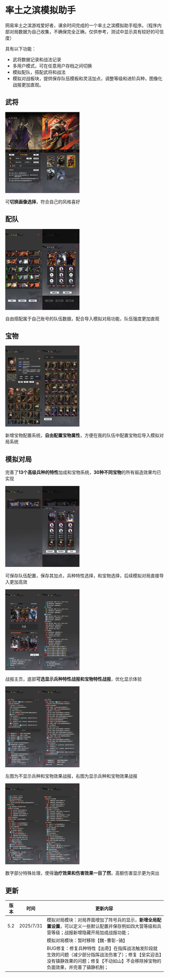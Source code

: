 # 率土之滨模拟助手

网易率土之滨游戏爱好者，课余时间完成的一个率土之滨模拟助手程序。（程序内部对局数据为自己收集，不确保完全正确，仅供参考，测试中显示具有较好的可信度）

具有以下功能：

- 武将数据记录和战法记录
- 多用户模式，可在任意用户存档之间切换
- 模拟配队，搭配武将和战法
- 模拟对战板块，提供保存队伍模板和灵活加点，调整等级和进阶兵种，图像化战报更加直观。



## 武将

<img src=".\demonstration\5_0版本 (7).jpeg" alt="5_0版本 (7)" style="zoom:25%;" /><img src=".\demonstration\5_0版本 (10).jpeg" alt="5_0版本 (10)" style="zoom:25%;" />

可**切换画像选择**，符合自己的风格喜好



## 配队

<img src=".\demonstration\5_0版本 (24).jpeg" alt="5_0版本 (24)" style="zoom:25%;" /><img src=".\demonstration\5_0版本 (25).jpeg" alt="5_0版本 (25)" style="zoom:25%;" />

自由搭配属于自己账号的队伍数据，配合导入模拟对局功能，队伍强度更加直观



## 宝物

<img src=".\demonstration\5_0版本 (18).jpeg" alt="5_0版本 (18)" style="zoom:25%;" /><img src=".\demonstration\5_0版本 (15).jpeg" alt="5_0版本 (15)" style="zoom:25%;" />

新增宝物配置系统，**自由配置宝物属性**，方便在我的队伍中配置宝物后导入模拟对局系统



## 模拟对局

完善了**13个高级兵种的特性**加成和宝物系统，**30种不同宝物**的所有锻造效果均已实现



<img src=".\demonstration\5_0版本 (29).jpeg" alt="5_0版本 (29)" style="zoom:25%;" /><img src=".\demonstration\5_0版本 (30).jpeg" alt="5_0版本 (30)" style="zoom:25%;" />

可保存队伍配置，保存其加点，兵种特性选择，和宝物选择，后续模拟对局直接导入更加高效







<img src=".\demonstration\5_0版本 (31).jpeg" alt="5_0版本 (31)" style="zoom: 25%;" /><img src=".\demonstration\5_0版本 (33).jpeg" alt="5_0版本 (33)" style="zoom:25%;" />

战报主页，底部**可选显示兵种特性战报和宝物特性战报**，优化显示体验



<img src=".\demonstration\5_0版本 (35).jpeg" alt="5_0版本 (35)" style="zoom:25%;" /><img src=".\demonstration\5_0版本 (36).jpeg" alt="5_0版本 (36)" style="zoom:25%;" />

左图为不显示兵种和宝物效果战报，右图为显示兵种和宝物效果战报





<img src=".\demonstration\5_0版本 (38).jpeg" alt="5_0版本 (38)" style="zoom:25%;" /><img src=".\demonstration\iPhone 14 Pro Max.jpeg" alt="iPhone 14 Pro Max" style="zoom:25%;" />

数字部分特殊处理，使得**治疗效果和伤害效果一目了然**，高额伤害显示更为突出



## 更新

| 版本 | 时间      | 更新内容                                                     |
| ---- | --------- | ------------------------------------------------------------ |
| 5.2  | 2025/7/31 | 模拟对局模块：对局界面增加了阵号兵的显示，**新增全局配置设置**，可以定义一些默认配置并保存例如四大营等级和兵营等级；战报新增隐藏开局加成战报功能； |
|      |           | 模拟对局模块：暂时移除【魏-曹彰-骑】                         |
|      |           | BUG修复：修复兵种特性【出奇】在指挥战法触发阶段就生效的问题（减少部分指挥战法伤害了）；修复【垒实迎击】没有镇静效果的问题；修复【不动如山】不会移除掉宝物的负面效果，并完善了镇静机制； |


